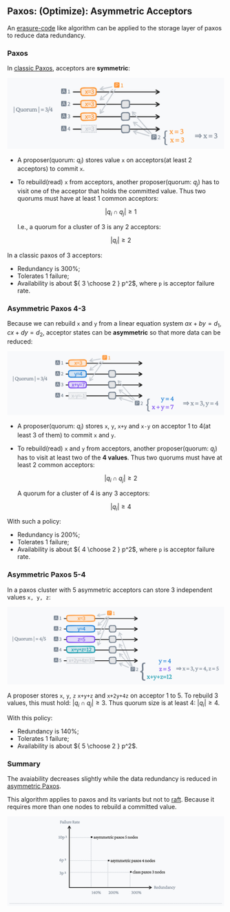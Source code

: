 ## Paxos: (Optimize): Asymmetric Acceptors

An [erasure-code](https://en.wikipedia.org/wiki/Erasure_code) like algorithm can be applied to the storage layer of
paxos to reduce data redundancy.

### Paxos

In [classic Paxos](http://lamport.azurewebsites.net/pubs/pubs.html#paxos-simple),
acceptors are **symmetric**:

![classic](asymmetric-paxos-classic.jpeg)

- A proposer(quorum: $q_i$) stores value `x` on acceptors(at least 2 acceptors) to commit `x`.

- To rebuild(read) `x` from acceptors, another proposer(quorum: $q_j$) has to visit one of the acceptor that holds the committed value.
  Thus two quorums must have at least 1 common acceptors:

  $$
  |q_i \cap q_j| \ge 1
  $$

  I.e., a quorum for a cluster of 3 is any 2 acceptors:

  $$
  |q_i| \ge 2
  $$

In a classic paxos of 3 acceptors:
- Redundancy is 300%;
- Tolerates 1 failure;
- Availability is about ${ 3 \choose 2  } p^2$, where `p` is acceptor failure rate.



### Asymmetric Paxos 4-3

Because we can rebuild `x` and `y` from a linear equation system $ax+by=d_1, cx+dy=d_2$,
acceptor states can be **asymmetric** so that more data can be reduced:

![ec](asymmetric-paxos-ec.jpeg)

- A proposer(quorum: $q_i$) stores `x`, `y`, `x+y` and `x-y` on acceptor 1 to 4(at least 3 of
    them) to commit `x` and `y`.

- To rebuild(read) `x` and `y` from acceptors, another proposer(quorum: $q_j$) has to visit at least two of the **4 values**.
  Thus two quorums must have at least 2 common acceptors:

  $$
  |q_i \cap q_j| \ge 2
  $$

  A quorum for a cluster of 4 is any 3 acceptors:

  $$
  |q_i| \ge 4
  $$


With such a policy:
- Redundancy is 200%;
- Tolerates 1 failure;
- Availability is about ${ 4 \choose 2  } p^2$, where `p` is acceptor failure rate.


### Asymmetric Paxos 5-4

In a paxos cluster with 5 asymmetric acceptors can store 3 independent values
`x, y, z`:

![ec53](asymmetric-paxos-ec-53.jpeg)

A proposer stores `x`, `y`, `z` `x+y+z` and `x+2y+4z` on acceptor 1 to 5.
To rebuild 3 values, this must hold: $|q_i \cap q_j| \ge 3$.
Thus quorum size is at least 4: $|q_i| \ge 4$.



With this policy:
- Redundancy is 140%;
- Tolerates 1 failure;
- Availability is about ${ 5 \choose 2  } p^2$.

### Summary

The avaiability decreases slightly while the data redundancy is reduced in [asymmetric Paxos](TODO).

This algorithm applies to paxos and its variants but not to [raft](https://raft.github.io/).
Because it requires more than one nodes to rebuild a committed value.

![chart](asymmetric-paxos-chart.jpeg)
